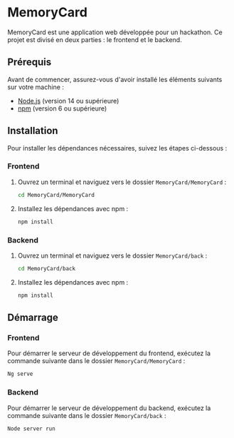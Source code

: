# MemoryCard

MemoryCard est une application web développée pour un hackathon. Ce projet est divisé en deux parties : le frontend et le backend.

## Prérequis

Avant de commencer, assurez-vous d'avoir installé les éléments suivants sur votre machine :

- [Node.js](https://nodejs.org/) (version 14 ou supérieure)
- [npm](https://www.npmjs.com/) (version 6 ou supérieure)

## Installation

Pour installer les dépendances nécessaires, suivez les étapes ci-dessous :

### Frontend

1. Ouvrez un terminal et naviguez vers le dossier `MemoryCard/MemoryCard` :
    ```sh
    cd MemoryCard/MemoryCard
    ```

2. Installez les dépendances avec npm :
    ```sh
    npm install
    ```

### Backend

1. Ouvrez un terminal et naviguez vers le dossier `MemoryCard/back` :
    ```sh
    cd MemoryCard/back
    ```

2. Installez les dépendances avec npm :
    ```sh
    npm install
    ```

## Démarrage

### Frontend

Pour démarrer le serveur de développement du frontend, exécutez la commande suivante dans le dossier `MemoryCard/MemoryCard` :
```sh
Ng serve
 ```

 ### Backend
 Pour démarrer le serveur de développement du backend, exécutez la commande suivante dans le dossier `MemoryCard/back` :
```sh
Node server run
```
